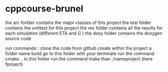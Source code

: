 # cppcourse-brunel
the src forlder  contains the major classes of this project 
the test folder contains the unittest for this project
the res folder contains all the results for each simulation (different ETA and G )
the doxy folder contains the doxygen source code 

run commands : 
clone the code from github 
create within the project a folder name build 
go to this folder with your terminale 
run the command cmake .. in this folder 
run the command make 
than ./nameproject (here fproject)
